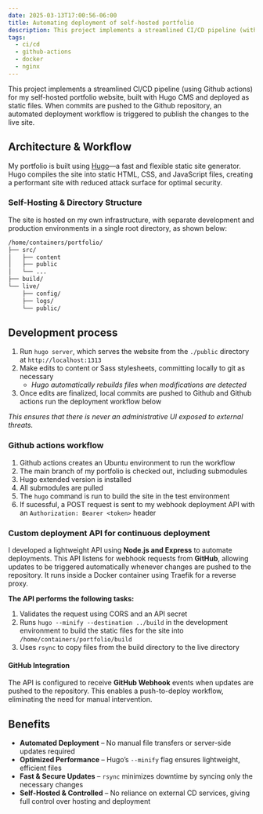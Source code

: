 ```yaml
---
date: 2025-03-13T17:00:56-06:00
title: Automating deployment of self-hosted portfolio
description: This project implements a streamlined CI/CD pipeline (with Github actions) for my self-hosted portfolio website, built with Hugo CMS and deployed as static files. The automated deployment process ensures seamless updates while maintaining a clear separation between development and production environments.
tags:
  - ci/cd
  - github-actions
  - docker
  - nginx
---
```

This project implements a streamlined CI/CD pipeline (using Github actions) for my self-hosted portfolio website, built with Hugo CMS and deployed as static files. When commits are pushed to the Github repository, an automated deployment workflow is triggered to publish the changes to the live site.

## Architecture & Workflow

My portfolio is built using [Hugo](https://gohugo.io/)—a fast and flexible static site generator. Hugo compiles the site into static HTML, CSS, and JavaScript files, creating a performant site with reduced attack surface for optimal security.

### Self-Hosting & Directory Structure

The site is hosted on my own infrastructure, with separate development and production environments in a single root directory, as shown below:

```bash
/home/containers/portfolio/
├── src/
│   ├── content
│   ├── public
│   └── ...
├── build/
└── live/
    ├── config/
    ├── logs/
    └── public/
```

## Development process

1. Run `hugo server`, which serves the website from the `./public` directory at `http://localhost:1313`
2. Make edits to content or Sass stylesheets, committing locally to git as necessary
    - *Hugo automatically rebuilds files when modifications are detected*
3. Once edits are finalized, local commits are pushed to Github and Github actions run the deployment workflow below

*This ensures that there is never an administrative UI exposed to external threats.*

### Github actions workflow

1. Github actions creates an Ubuntu environment to run the workflow
2. The main branch of my portfolio is checked out, including submodules
3. Hugo extended version is installed
4. All submodules are pulled
5. The `hugo` command is run to build the site in the test environment
6. If sucessful, a POST request is sent to my webhook deployment API with an `Authorization: Bearer <token>` header

### Custom deployment API for continuous deployment

I developed a lightweight API using **Node.js and Express** to automate deployments. This API listens for webhook requests from **GitHub**, allowing updates to be triggered automatically whenever changes are pushed to the repository. It runs inside a Docker container using Traefik for a reverse proxy.

**The API performs the following tasks:**

1. Validates the request using CORS and an API secret
2. Runs `hugo --minify --destination ../build` in the development environment to build the static files for the site into `/home/containers/portfolio/build`
3. Uses `rsync` to copy files from the build directory to the live directory

#### GitHub Integration

The API is configured to receive **GitHub Webhook** events when updates are pushed to the repository. This enables a push-to-deploy workflow, eliminating the need for manual intervention.

## Benefits

- **Automated Deployment** – No manual file transfers or server-side updates required
- **Optimized Performance** – Hugo’s `--minify` flag ensures lightweight, efficient files
- **Fast & Secure Updates** – `rsync` minimizes downtime by syncing only the necessary changes
- **Self-Hosted & Controlled** – No reliance on external CD services, giving full control over hosting and deployment
